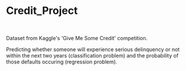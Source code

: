 # Credit_Project

<br/>




Dataset from Kaggle's 'Give Me Some Credit' competition.
<br/>






Predicting whether someone will experience serious delinquency or not within the next two years (classification problem) and the probability of those defaults occuring (regression problem).
